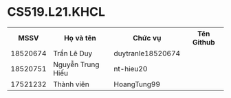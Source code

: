 # CS519.L21.KHCL 


<table style="width:100%">
  <tr>
    <th>MSSV</th>
    <th>Họ và tên</th>
    <th>Chức vụ</th>
    <th>Tên Github</th>
  </tr>
  <tr>
    <td>18520674</td>
    <td>Trần Lê Duy</td>
    <td>duytranle18520674</td>
  </tr>
  <tr>
    <td>18520751</td>
    <td>Nguyễn Trung Hiếu</td>
    <td>nt-hieu20</td>
  </tr>
  <tr>
    <td>17521232</td>
    <td>Thành viên</td>
    <td>HoangTung99</td>
</table>
